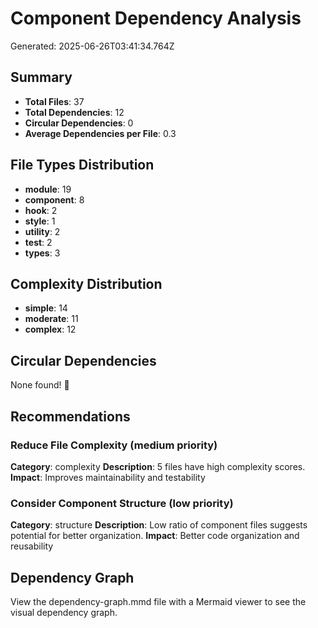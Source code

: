 # Component Dependency Analysis

Generated: 2025-06-26T03:41:34.764Z

## Summary
- **Total Files**: 37
- **Total Dependencies**: 12
- **Circular Dependencies**: 0
- **Average Dependencies per File**: 0.3

## File Types Distribution
- **module**: 19
- **component**: 8
- **hook**: 2
- **style**: 1
- **utility**: 2
- **test**: 2
- **types**: 3

## Complexity Distribution
- **simple**: 14
- **moderate**: 11
- **complex**: 12

## Circular Dependencies
None found! 🎉

## Recommendations

### Reduce File Complexity (medium priority)
**Category**: complexity
**Description**: 5 files have high complexity scores.
**Impact**: Improves maintainability and testability


### Consider Component Structure (low priority)
**Category**: structure
**Description**: Low ratio of component files suggests potential for better organization.
**Impact**: Better code organization and reusability


## Dependency Graph
View the dependency-graph.mmd file with a Mermaid viewer to see the visual dependency graph.
